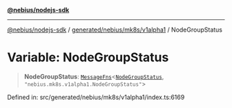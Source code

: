 [**@nebius/nodejs-sdk**](../../../../../README.md)

---

[@nebius/nodejs-sdk](../../../../../README.md) / [generated/nebius/mk8s/v1alpha1](../README.md) / NodeGroupStatus

# Variable: NodeGroupStatus

> **NodeGroupStatus**: [`MessageFns`](../../../../../runtime/protos/core/interfaces/MessageFns.md)\<[`NodeGroupStatus`](../interfaces/NodeGroupStatus.md), `"nebius.mk8s.v1alpha1.NodeGroupStatus"`\>

Defined in: src/generated/nebius/mk8s/v1alpha1/index.ts:6169
